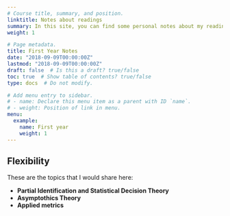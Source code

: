 ```yaml
---
# Course title, summary, and position.
linktitle: Notes about readings
summary: In this site, you can find some personal notes about my readings related to my research.
weight: 1

# Page metadata.
title: First Year Notes
date: "2018-09-09T00:00:00Z"
lastmod: "2018-09-09T00:00:00Z"
draft: false  # Is this a draft? true/false
toc: true  # Show table of contents? true/false
type: docs  # Do not modify.

# Add menu entry to sidebar.
# - name: Declare this menu item as a parent with ID `name`.
# - weight: Position of link in menu.
menu:
  example:
    name: First year
    weight: 1
---
```


## Flexibility

These are the topics that I would share here:

* **Partial Identification and Statistical Decision Theory**
* **Asymptothics Theory**
* **Applied metrics**

 
